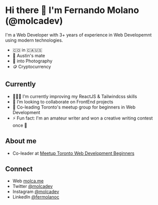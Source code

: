 # Hi there 👋 I'm Fernando Molano (@molcadev)

I'm a Web Developer with 3+ years of experience in Web Developemnt using modern technologies.

- 🇨🇴 in 🇨🇦🇺🇸
- 🐶 Austin's mate
- 📸 into Photography
- 🪙 Cryptocurrency

## Currently
- 👨🏻‍💻 I’m currently improving my ReactJS & Tailwindcss skills
- 🤝 I’m looking to collaborate on FrontEnd projects
- 🫡 Co-leading Toronto's meetup group for beginners in Web Development
- ⚡ Fun fact: I'm an amateur writer and won a creative writing contest once 🥇

## About me
- Co-leader at [Meetup Toronto Web Development Beginners](https://www.meetup.com/toronto-beginner-web-developer-meetup-group/)

## Connect
- Web [molca.me](https://molca.me)
- Twitter [@molcadev](https://twitter.com/molcadev)
- Instagram [@molcadev](https://www.instagram.com/molcadev/)
- LinkedIn [@fermolanoc](https://www.linkedin.com/in/fermolanoc/)

